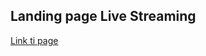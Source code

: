 ## Landing page Live Streaming
[Link ti page](https://eokvashnin.github.io/landing_live_streaming/)
